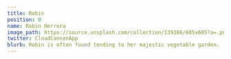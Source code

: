 ```yaml
---
title: Robin
position: 0
name: Robin Herrera
image_path: https://source.unsplash.com/collection/139386/605x605?a=.png
twitter: CloudCannonApp
blurb: Robin is often found tending to her majestic vegetable garden.
---
```


